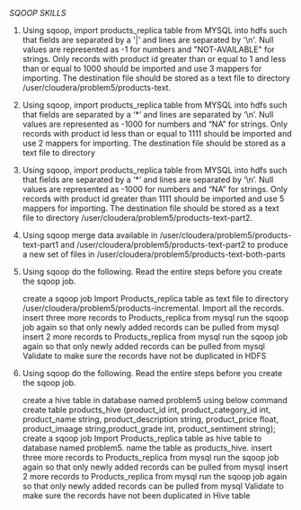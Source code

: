 *SQOOP SKILLS*

1. Using sqoop, import products_replica table from MYSQL into hdfs such that fields are separated by a '|' and lines are separated by '\n'. Null values are represented as -1 for numbers and "NOT-AVAILABLE" for strings. Only records with product id greater than or equal to 1 and less than or equal to 1000 should be imported and use 3 mappers for importing. The destination file should be stored as a text file to directory  /user/cloudera/problem5/products-text.   

2. Using sqoop, import products_replica table from MYSQL into hdfs such that fields are separated by a ‘*’ and lines are separated by ‘\n’. Null values are represented as -1000 for numbers and “NA” for strings. Only records with product id less than or equal to 1111 should be imported and use 2 mappers for importing. The destination file should be stored as a text file to directory 

3. Using sqoop, import products_replica table from MYSQL into hdfs such that fields are separated by a ‘*’ and lines are separated by ‘\n’. Null values are represented as -1000 for numbers and “NA” for strings. Only records with product id greater than 1111 should be imported and use 5 mappers for importing. The destination file should be stored as a text file to directory  /user/cloudera/problem5/products-text-part2.  

4. Using sqoop merge data available in /user/cloudera/problem5/products-text-part1 and /user/cloudera/problem5/products-text-part2 to produce a new set of files in /user/cloudera/problem5/products-text-both-parts  

5. Using sqoop do the following. Read the entire steps before you create the sqoop job.

    create a sqoop job Import Products_replica table as text file to directory /user/cloudera/problem5/products-incremental. Import all the records.
    insert three more records to Products_replica from mysql
    run the sqoop job again so that only newly added records can be pulled from mysql
    insert 2 more records to Products_replica from mysql
    run the sqoop job again so that only newly added records can be pulled from mysql
    Validate to make sure the records have not be duplicated in HDFS

6. Using sqoop do the following. Read the entire steps before you create the sqoop job.

    create a hive table in database named problem5 using below command
    create table products_hive  (product_id int, product_category_id int, product_name string, product_description string, product_price float, product_imaage string,product_grade int,  product_sentiment string);
    create a sqoop job Import Products_replica table as hive table to database named problem5. name the table as products_hive.
    insert three more records to Products_replica from mysql
    run the sqoop job again so that only newly added records can be pulled from mysql
    insert 2 more records to Products_replica from mysql
    run the sqoop job again so that only newly added records can be pulled from mysql
    Validate to make sure the records have not been duplicated in Hive table

